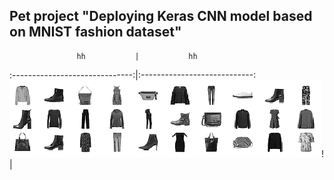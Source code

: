 ## Pet project "Deploying Keras CNN model based on MNIST fashion dataset"
                   hh           |           hh
:------------------------------:|:----------------------------:
![](Fashion_MNIST_samples.png)! | [](Fashion_MNIST_samples.png)
